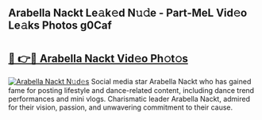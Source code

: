 ## Arabella Nackt Le𝚊k𝚎d N𝚞𝚍e - Part-MeL Vid𝚎o Le𝚊ks Photos g0Caf

# <h2><a href="http://fb3tmo.evod.top/?m=Arabella+Nackt">🔗 👉🔴 Arabella Nackt Vid𝚎o Ph𝚘t𝚘s</a></h2>

[![Arabella Nackt N𝚞d𝚎s](https://i.imgur.com/8V9OHl7.gif)](http://fb3tmo.evod.top/?m=Arabella+Nackt)
Social media star Arabella Nackt who has gained fame for posting lifestyle and dance-related content, including dance trend performances and mini vlogs. Charismatic leader Arabella Nackt, admired for their vision, passion, and unwavering commitment to their cause. 
